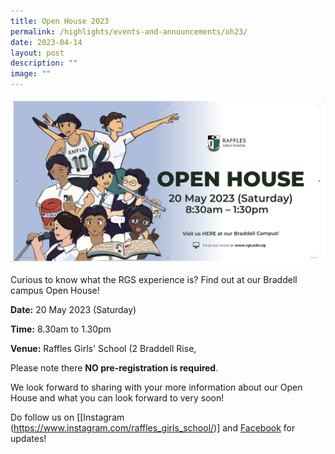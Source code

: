 ```yaml
---
title: Open House 2023
permalink: /highlights/events-and-announcements/oh23/
date: 2023-04-14
layout: post
description: ""
image: ""
---
```

![](/images/4_13%20rgs%20open%20house%20banner.jpg)

Curious to know what the RGS experience is? Find out at our Braddell campus Open House!

**Date:**
20 May 2023 (Saturday)

**Time:** 8.30am to 1.30pm 

**Venue:** Raffles Girls' School (2 Braddell Rise, 

Please note there **NO pre-registration is required**. 

We look forward to sharing with your more information about our Open House and what you can look forward to very soon!

Do follow us on [[Instagram
(https://www.instagram.com/raffles_girls_school/)] 
and [Facebook](https://www.facebook.com/rafflesgirlsschool.since1879) for updates!